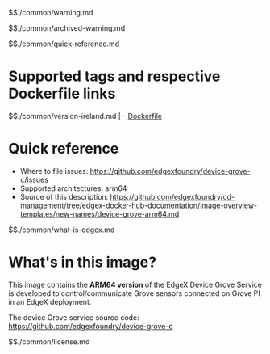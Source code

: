 $$./common/warning.md

$$./common/archived-warning.md

$$./common/quick-reference.md

# Supported tags and respective Dockerfile links

$$./common/version-ireland.md |
        - [Dockerfile](https://github.com/edgexfoundry/device-grove-c/blob/v1.3.1/scripts/Dockerfile.alpine)

# Quick reference

- Where to file issues: https://github.com/edgexfoundry/device-grove-c/issues
- Supported architectures: arm64
- Source of this description: https://github.com/edgexfoundry/cd-management/tree/edgex-docker-hub-documentation/image-overview-templates/new-names/device-grove-arm64.md

$$./common/what-is-edgex.md

# What's in this image?

This image contains the **ARM64 version** of the EdgeX Device Grove Service is developed to control/communicate Grove sensors connected on Grove PI in an EdgeX deployment.

The device Grove service source code: <https://github.com/edgexfoundry/device-grove-c>

$$./common/license.md
